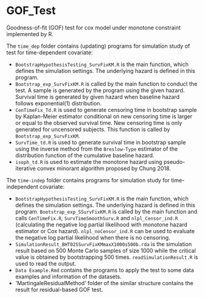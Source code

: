 # GOF_Test
Goodness-of-fit (GOF) test for cox model under monotone constraint implemented by R.

The `time_dep` folder contains (updating) programs for simulation study of test for time-dependent covariate:
- `BootstrapHypothesisTesting_SurvFixKM.R` is the main function, which defines the simulation settings. The underlying hazard is defined in this program.
- `Bootstrap_exp_SurvFixKM.R` is called by the main function to conduct the test. A sample is generated by the program using the given hazard. Survival time is generated by given hazard when baseline hazard follows exponential(1) distribution.
- `CenTimeFix_Td.R` is used to generate censoring time in bootstrap sample by Kaplan-Meier estimator conditional on new censoring time is larger or equal to the observed survival time. New censoring time is only generated for uncensored subjects. This function is called by `Bootstrap_exp_SurvFixKM`.
- `SurvTime_td.R` is used to generate survival time in bootstrap sample using the inverse method from the `Breslow-Type` estimator of the distribution function of the cumulative baseline hazard.
- `isoph_td.R` is used to estimate the monotone hazard using pseudo-iterative convex minorant algorithm proposed by Chung 2018.

The `time-indep` folder contains programs for simulation study for time-independent covariate:
- `BootstrapHypothesisTesting_SurvFixKM.R` is the main function, which defines the simulation settings. The underlying hazard is defined in this program. `Bootstrap_exp_SSurvFixKM.R` is called by the main function and calls `CenTimeFix.R`, `SurvTimeSmoothSurv.R` and `nlpl_Censor_ind.R` (calculating the negative log partial likelihood with monotone hazard estimator or Cox hazard). `nlpl_noCensor_ind.R` can be used to evaluate the negative log partial likelihood when there is no censoring.
-   `SimulationResult_BHT02SSurvFixKMmaxX1000s500b.rda` is the simulation result based on 500 Monte Carlo samples of size 1000 while the critical value is obtained by bootstrapping 500 times. `readSimulationResult.R` is used to read the output.
-   `Data Example.Rmd` contains the programs to apply the test to some data examples and information of the datasets.
-   'MartingaleResidualMethod' folder of the similar structure contains the result for residual-based GOF test. 

